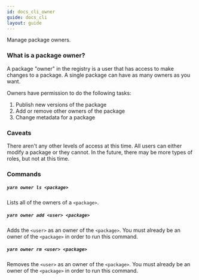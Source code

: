 ```yaml
---
id: docs_cli_owner
guide: docs_cli
layout: guide
---
```


<p class="lead">Manage package owners.</p>

### What is a package owner? <a class="toc" id="toc-what-is-a-package-owner" href="#toc-what-is-a-package-owner"></a>

A package "owner" in the registry is a user that has access to make changes to
a package. A single package can have as many owners as you want.

Owners have permission to do the following tasks:

1. Publish new versions of the package
2. Add or remove other owners of the package
3. Change metadata for a package

### Caveats <a class="toc" id="toc-caveats" href="#toc-caveats"></a>

There aren't any other levels of access at this time. All users can either
modify a package or they cannot. In the future, there may be more types of
roles, but not at this time.

### Commands <a class="toc" id="toc-commands" href="#toc-commands"></a>

##### `yarn owner ls <package>` <a class="toc" id="toc-yarn-owner-ls" href="#toc-yarn-owner-ls"></a>

Lists all of the owners of a `<package>`.

##### `yarn owner add <user> <package>` <a class="toc" id="toc-yarn-owner-add" href="#toc-yarn-owner-add"></a>

Adds the `<user>` as an owner of the `<package>`. You must already be an owner
of the `<package>` in order to run this command.

##### `yarn owner rm <user> <package>` <a class="toc" id="toc-yarn-owner-rm" href="#toc-yarn-owner-rm"></a>

Removes the `<user>` as an owner of the `<package>`. You must already be an
owner of the `<package>` in order to run this command.
